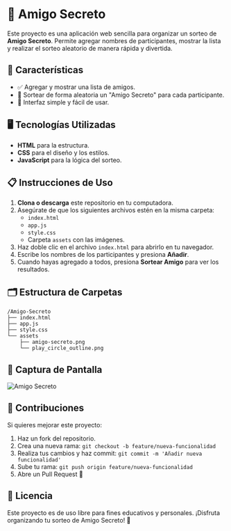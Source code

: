 # 🎁 Amigo Secreto

Este proyecto es una aplicación web sencilla para organizar un sorteo de **Amigo Secreto**. Permite agregar nombres de participantes, mostrar la lista y realizar el sorteo aleatorio de manera rápida y divertida.

## 🚀 Características

- ✅ Agregar y mostrar una lista de amigos.
- 🔄 Sortear de forma aleatoria un "Amigo Secreto" para cada participante.
- 🎯 Interfaz simple y fácil de usar.

## 🖥️ Tecnologías Utilizadas

- **HTML** para la estructura.
- **CSS** para el diseño y los estilos.
- **JavaScript** para la lógica del sorteo.

## 📋 Instrucciones de Uso

1. **Clona o descarga** este repositorio en tu computadora.
2. Asegúrate de que los siguientes archivos estén en la misma carpeta:
   - `index.html`
   - `app.js`
   - `style.css`
   - Carpeta `assets` con las imágenes.
3. Haz doble clic en el archivo `index.html` para abrirlo en tu navegador.
4. Escribe los nombres de los participantes y presiona **Añadir**.
5. Cuando hayas agregado a todos, presiona **Sortear Amigo** para ver los resultados.

## 🗂️ Estructura de Carpetas

```
/Amigo-Secreto
├── index.html
├── app.js
├── style.css
└── assets
    ├── amigo-secreto.png
    └── play_circle_outline.png
```

## 📸 Captura de Pantalla

![Amigo Secreto](assets/amigo-secreto.png)

## 🤝 Contribuciones

Si quieres mejorar este proyecto:

1. Haz un fork del repositorio.
2. Crea una nueva rama: `git checkout -b feature/nueva-funcionalidad`
3. Realiza tus cambios y haz commit: `git commit -m 'Añadir nueva funcionalidad'`
4. Sube tu rama: `git push origin feature/nueva-funcionalidad`
5. Abre un Pull Request 🚀

## 📜 Licencia

Este proyecto es de uso libre para fines educativos y personales. ¡Disfruta organizando tu sorteo de Amigo Secreto! 🎉
